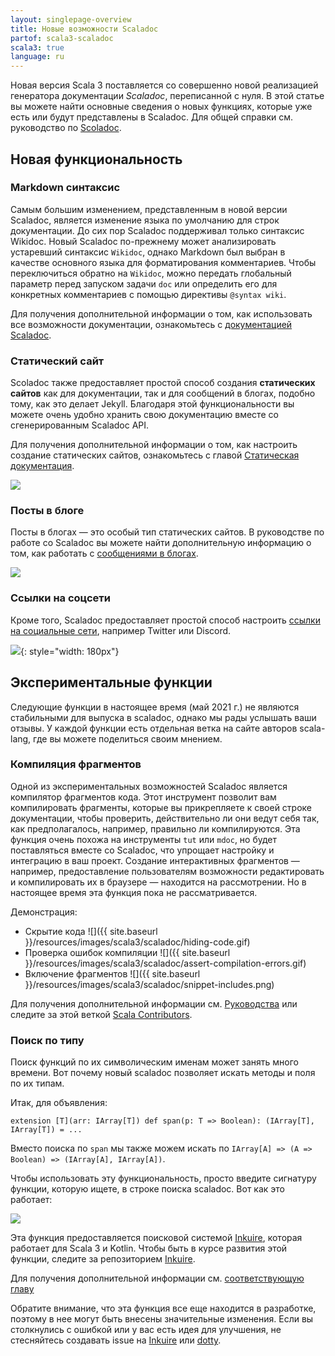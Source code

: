 ```yaml
---
layout: singlepage-overview
title: Новые возможности Scaladoc
partof: scala3-scaladoc
scala3: true
language: ru
---
```


Новая версия Scala 3 поставляется со совершенно новой реализацией генератора документации _Scaladoc_, переписанной с нуля. 
В этой статье вы можете найти основные сведения о новых функциях, которые уже есть или будут представлены в Scaladoc. 
Для общей справки см. руководство по [Scoladoc][scaladoc].

## Новая функциональность

### Markdown синтаксис

Самым большим изменением, представленным в новой версии Scaladoc, является изменение языка по умолчанию для строк документации. 
До сих пор Scaladoc поддерживал только синтаксис Wikidoc. 
Новый Scaladoc по-прежнему может анализировать устаревший синтаксис `Wikidoc`, 
однако Markdown был выбран в качестве основного языка для форматирования комментариев. 
Чтобы переключиться обратно на `Wikidoc`, можно передать глобальный параметр перед запуском задачи `doc` 
или определить его для конкретных комментариев с помощью директивы `@syntax wiki`.

Для получения дополнительной информации о том, как использовать все возможности документации, 
ознакомьтесь с [документацией Scaladoc][scaladoc-docstrings].

### Статический сайт

Scoladoc также предоставляет простой способ создания **статических сайтов** как для документации, 
так и для сообщений в блогах, подобно тому, как это делает Jekyll. 
Благодаря этой функциональности вы можете очень удобно хранить свою документацию вместе со сгенерированным Scaladoc API.

Для получения дополнительной информации о том, как настроить создание статических сайтов, 
ознакомьтесь с главой [Статическая документация][static-documentation].

![](../../resources/images/scala3/scaladoc/static-site.png)

### Посты в блоге

Посты в блогах — это особый тип статических сайтов. В руководстве по работе со Scaladoc 
вы можете найти дополнительную информацию о том, как работать с [сообщениями в блогах][built-in-blog].

![](../../resources/images/scala3/scaladoc/blog-post.png)

### Ссылки на соцсети

Кроме того, Scaladoc предоставляет простой способ настроить [ссылки на социальные сети][social-links], например Twitter или Discord.

![](../../resources/images/scala3/scaladoc/social-links.png){: style="width: 180px"}

## Экспериментальные функции

Следующие функции в настоящее время (май 2021 г.) не являются стабильными для выпуска в scaladoc, 
однако мы рады услышать ваши отзывы. 
У каждой функции есть отдельная ветка на сайте авторов scala-lang, где вы можете поделиться своим мнением.

### Компиляция фрагментов

Одной из экспериментальных возможностей Scaladoc является компилятор фрагментов кода. 
Этот инструмент позволит вам компилировать фрагменты, которые вы прикрепляете к своей строке документации, 
чтобы проверить, действительно ли они ведут себя так, как предполагалось, например, правильно ли компилируются. 
Эта функция очень похожа на инструменты `tut` или `mdoc`, но будет поставляться вместе со Scaladoc, 
что упрощает настройку и интеграцию в ваш проект. 
Создание интерактивных фрагментов — например, предоставление пользователям возможности редактировать 
и компилировать их в браузере — находится на рассмотрении. Но в настоящее время эта функция пока не рассматривается.

Демонстрация:
* Скрытие кода ![]({{ site.baseurl }}/resources/images/scala3/scaladoc/hiding-code.gif)
* Проверка ошибок компиляции ![]({{ site.baseurl }}/resources/images/scala3/scaladoc/assert-compilation-errors.gif)
* Включение фрагментов ![]({{ site.baseurl }}/resources/images/scala3/scaladoc/snippet-includes.png)

Для получения дополнительной информации см. [Руководства][snippet-compiler] 
или следите за этой веткой [Scala Contributors](https://contributors.scala-lang.org/t/snippet-validation-in-scaladoc-for-scala-3/4976).

### Поиск по типу

Поиск функций по их символическим именам может занять много времени. 
Вот почему новый scaladoc позволяет искать методы и поля по их типам.

Итак, для объявления:

```
extension [T](arr: IArray[T]) def span(p: T => Boolean): (IArray[T], IArray[T]) = ...
```

Вместо поиска по `span` мы также можем искать по `IArray[A] => (A => Boolean) => (IArray[A], IArray[A])`.

Чтобы использовать эту функциональность, просто введите сигнатуру функции, которую ищете, в строке поиска scaladoc. 
Вот как это работает:

![](../../resources/images/scala3/scaladoc/inkuire-1.0.0-M2_js_flatMap.gif)

Эта функция предоставляется поисковой системой [Inkuire](https://github.com/VirtusLab/Inkuire), которая работает для Scala 3 и Kotlin. 
Чтобы быть в курсе развития этой функции, следите за репозиторием [Inkuire](https://github.com/VirtusLab/Inkuire).

Для получения дополнительной информации см. [соответствующую главу][search-engine]

Обратите внимание, что эта функция все еще находится в разработке, поэтому в нее могут быть внесены значительные изменения. 
Если вы столкнулись с ошибкой или у вас есть идея для улучшения, не стесняйтесь создавать issue на
[Inkuire](https://github.com/VirtusLab/Inkuire/issues/new) или [dotty](https://github.com/lampepfl/dotty/issues/new).

[scaladoc]: /ru/scala3/guides/scaladoc/index.html
[scaladoc-docstrings]: /ru/scala3/guides/scaladoc/docstrings.html
[static-documentation]: /ru/scala3/guides/scaladoc/static-site.html
[built-in-blog]: /ru/scala3/guides/scaladoc/blog.html
[social-links]: /ru/scala3/guides/scaladoc/settings.html#-social-links
[search-engine]: /ru/scala3/guides/scaladoc/search-engine.html
[snippet-compiler]: /ru/scala3/guides/scaladoc/snippet-compiler.html
